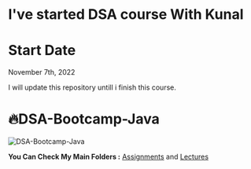 # I've started DSA course With Kunal 

# Start Date

November 7th, 2022

I will update this repository untill i finish this course.
# 🔥DSA-Bootcamp-Java


![DSA-Bootcamp-Java](https://socialify.git.ci/kunal-kushwaha/DSA-Bootcamp-Java/image?description=1&font=Inter&language=1&owner=1&pattern=Charlie%20Brown&theme=Dark)

**You Can Check My Main Folders :** [Assignments](https://github.com/IQRA-ABDI/DSA-With-Kunal/tree/main/Assignments) and [Lectures](https://github.com/IQRA-ABDI/DSA-With-Kunal/tree/main/Lectures)



